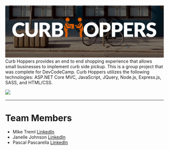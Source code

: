 ![](./GroupCapstone/header-readme.png)
 Curb Hoppers provides an end to end shopping experience that allows small businesses to implement curb side pickup. This is a group project that was complete for DevCodeCamp. Curb Hoppers utilizes the following technologies: ASP.NET Core MVC, JavaScript, JQuery, Node.js, Express.js, SASS, and HTML/CSS.
>
![](./GroupCapstone/curbhopper.gif)
<hr>


# <a name="team-members"></a>Team Members
* Mike Treml  <a href="https://linkedin.com/in/miketreml" rel="nofollow" alt="LinkedIn" >LinkedIn</a>
* Janelle Johnson  <a href="https://linkedin.com/in/janellepennistonjohnson" rel="nofollow" alt="LinkedIn" >LinkedIn</a>
* Pascal Pascarella  <a href="https://linkedin.com/in/pascal-pascarella-72933b48" rel="nofollow" alt="LinkedIn" >LinkedIn</a>
